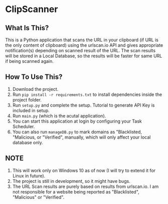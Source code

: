 # ClipScanner

What Is This?
-------------

This is a Python application that scans the URL in your clipboard (if URL is the only content of clipboard) using the urlscan.io API and gives appropriate notification(s) depending on scanned result of the URL. The scan results will be stored in a Local Database, so the results will be faster for same URL if being scanned again.


How To Use This?
----------------

1. Download the project.
2. Run `pip install -r requirements.txt` to install dependencies inside the project folder.
3. Run `setup.py` and complete the setup. Tutorial to generate API Key is included in setup.
4. Run `main.py` (which is the acutal application).
5. You can start this application at login by configuring your Task Scheduler.
6. You can also run `manageDB.py` to mark domains as "Blacklisted, "Malicious, or "Verified", manually, which will only affect your local database only.


NOTE
----

1. This will work only on Windows 10 as of now (I will try to extend it for Linux in future).
2. The project is still in development, so it might have bugs.
3. The URL Scan results are purely based on results from urlscan.io. I am not responsible for a website being reported as "Blacklisted", "Malicious" or "Verified".
